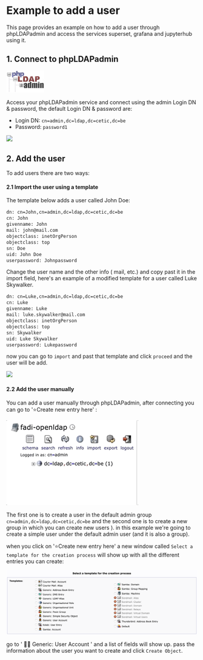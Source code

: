 Example to add a user
=============

This page provides an example on how to add a user  through phpLDAPadmin and access the services superset, grafana and jupyterhub using it.

## 1. Connect to phpLDAPadmin

<a href="http://phpldapadmin.sourceforge.net/wiki/index.php/Main_Page" alt="phpLDAPadmin"><img src="images/logos/phpldapadmin.jpg" width="100px" /></a>

Access your phpLDAPadmin service and connect using the admin Login DN & password, the default Login DN & password are:

* Login DN: `cn=admin,dc=ldap,dc=cetic,dc=be`
* Password: `password1`

<img src="images/installation/phpldapadmin.gif" />

## 2. Add the user

To add users there are two ways:

#### 2.1 Import the user using a template

The template below adds a user called John Doe:

```
dn: cn=John,cn=admin,dc=ldap,dc=cetic,dc=be
cn: John
givenname: John
mail: john@mail.com
objectclass: inetOrgPerson
objectclass: top
sn: Doe
uid: John Doe
userpassword: Johnpassword
```
Change the user name and the other info ( mail, etc.)  and copy past it in the import field, here's an example of a modified template for a user called Luke Skywalker.

```
dn: cn=Luke,cn=admin,dc=ldap,dc=cetic,dc=be
cn: Luke
givenname: Luke
mail: luke.skywalker@mail.com
objectclass: inetOrgPerson
objectclass: top
sn: Skywalker
uid: Luke Skywalker
userpassword: Lukepassword
```
now you can go to `import` and past that template and click `proceed` and the user will be add.

<img src="images/installation/Luke.gif" />

#### 2.2 Add the user manually

You can add a user manually through phpLDAPadmin, after connecting you can go to '⭐️Create new entry here' :

<img src="images/installation/Create_new.gif" />

The first one is to create a user in the default admin group `cn=admin,dc=ldap,dc=cetic,dc=be` and the second one is to create a new group in which you can create new users ). in this example we're going to create a simple user under the default admin user (and it is also a group).

when you click on  '⭐️Create new entry here' a  new window called `Select a template for the creation process` will show up with all the different entries you can create:

<img src="images/installation/Generic_User_Account.png" />


 go to ' 👨‍💼 Generic: User Account ' and a list of fields will show up. pass the information about the user you want to create and click `Create Object`.
 



